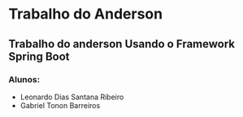   # Trabalho do Anderson 



<h2> Trabalho do anderson Usando o Framework Spring Boot </h2>

<H3> Alunos: </H3>
<ul>
   <li> Leonardo Dias Santana Ribeiro </li>
   <li> Gabriel Tonon Barreiros </li>
  
</ul>
